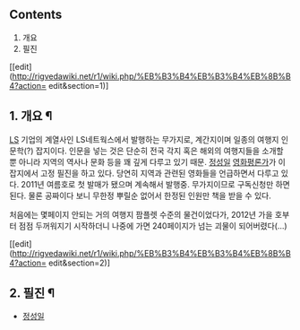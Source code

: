 ## Contents

    

1. 개요 
2. 필진 

[[edit](http://rigvedawiki.net/r1/wiki.php/%EB%B3%B4%EB%B3%B4%EB%8B%B4?action=
edit&section=1)]

## 1. 개요 ¶

[LS](LS.md) 기업의 계열사인 LS네트웍스에서 발행하는 무가지로, 계간지이며 일종의 여행지 인문학(?) 잡지이다. 인문을 넣는
것은 단순히 전국 각지 혹은 해외의 여행지들을 소개할 뿐 아니라 지역의 역사나 문화 등을 꽤 깊게 다루고 있기 때문.
[정성일](%EC%A0%95%EC%84%B1%EC%9D%BC.md) [영화평론가](%EC%98%81%ED%99%94%20%ED%8F%89%EB%A1%A0%EA%B0%80.md)가 이 잡지에서 고정 필진을 하고
있다. 당연히 지역과 관련된 영화들을 언급하면서 다루고 있다. 2011년 여름호로 첫 발매가 됐으며 계속해서 발행중. 무가지이므로 구독신청만
하면 된다. 물론 공짜이다 보니 무한정 뿌릴순 없어서 한정된 인원만 책을 받을 수 있다.

  

처음에는 몇페이지 안되는 거의 여행지 팜플렛 수준의 물건이었다가, 2012년 가을 호부터 점점 두꺼워지기 시작하더니 나중에 가면
240페이지가 넘는 괴물이 되어버렸다(…)

  

[[edit](http://rigvedawiki.net/r1/wiki.php/%EB%B3%B4%EB%B3%B4%EB%8B%B4?action=
edit&section=2)]

## 2. 필진 ¶

  * [정성일](%EC%A0%95%EC%84%B1%EC%9D%BC.md)

